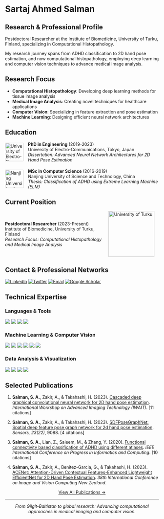 # Sartaj Ahmed Salman

## Research & Professional Profile
Postdoctoral Researcher at the Institute of Biomedicine, University of Turku, Finland, specializing in Computational Histopathology.

My research journey spans from ADHD classification to 2D hand pose estimation, and now computational histopathology, employing deep learning and computer vision techniques to advance medical image analysis.

## Research Focus
- **Computational Histopathology**: Developing deep learning methods for tissue image analysis
- **Medical Image Analysis**: Creating novel techniques for healthcare applications
- **Computer Vision**: Specializing in feature extraction and pose estimation
- **Machine Learning**: Designing efficient neural network architectures


## Education
<div style="display: flex; align-items: center; margin-bottom: 20px;">
      <a href="https://www.uec.ac.jp/eng/"><img src="https://upload.wikimedia.org/wikipedia/en/8/83/Uec-logo.png" height="60" alt="University of Electro-Communications" style="margin-right: 15px;"></a>
  <div>
    <strong>PhD in Engineering</strong> (2019-2023)<br>
    University of Electro-Communications, Tokyo, Japan<br>
    <em>Dissertation: Advanced Neural Network Architectures for 2D Hand Pose Estimation</em>
  </div>

</div>
<div style="display: flex; align-items: center;">
      <a href="http://en.njust.edu.cn/"><img src="https://upload.wikimedia.org/wikipedia/en/thumb/7/77/NJUST_logo.svg/300px-NJUST_logo.svg.png" height="60" alt="Nanjing University of Science and Technology" style="margin-right: 15px;"></a>
  <div>
    <strong>MSc in Computer Science</strong> (2016-2019)<br>
    Nanjing University of Science and Technology, China<br>
    <em>Thesis: Classification of ADHD using Extreme Learning Machine (ELM)</em>
  </div>

</div>

## Current Position
<div style="display: flex; align-items: center; margin-bottom: 20px;">
  <div>
    <strong>Postdoctoral Researcher</strong> (2023-Present)<br>
    Institute of Biomedicine, University of Turku, Finland<br>
    <em>Research Focus: Computational Histopathology and Medical Image Analysis</em> </div>
    <a href="https://www.utu.fi/en"><img src="https://insituculture.eu/wp-content/uploads/2022/09/UTU_logo-1.png" height="150" alt="University of Turku" style="margin-right: 15px;"></a>
</div>

## Contact & Professional Networks
<div>
  <a href="https://linkedin.com/in/sartaj-ahmed-salman-166229a2/"><img src="https://img.shields.io/badge/LinkedIn-%230077B5.svg?style=for-the-badge&logo=linkedin&logoColor=white" alt="LinkedIn"></a>
  <a href="https://x.com/@SartajBalti1"><img src="https://img.shields.io/badge/Twitter-%23000000.svg?style=for-the-badge&logo=X&logoColor=white" alt="Twitter"></a>
  <a href="mailto:sartajbalti@gmail.com"><img src="https://img.shields.io/badge/Email-D14836?style=for-the-badge&logo=gmail&logoColor=white" alt="Email"></a>
  <a href="https://scholar.google.com/citations?user=wa3AMkQAAAAJ&hl=en"><img src="https://img.shields.io/badge/Google%20Scholar-4285F4?style=for-the-badge&logo=google-scholar&logoColor=white" alt="Google Scholar"></a>
</div>

## Technical Expertise

### Languages & Tools
<div>
  <img src="https://img.shields.io/badge/Python-3670A0?style=for-the-badge&logo=python&logoColor=ffdd54">
  <img src="https://img.shields.io/badge/C++-%2300599C.svg?style=for-the-badge&logo=c%2B%2B&logoColor=white">
  <img src="https://img.shields.io/badge/JavaScript-%23323330.svg?style=for-the-badge&logo=javascript&logoColor=%23F7DF1E">
  <img src="https://img.shields.io/badge/LaTeX-%23008080.svg?style=for-the-badge&logo=latex&logoColor=white">
</div>

### Machine Learning & Computer Vision
<div>
  <img src="https://img.shields.io/badge/TensorFlow-%23FF6F00.svg?style=for-the-badge&logo=TensorFlow&logoColor=white">
  <img src="https://img.shields.io/badge/PyTorch-%23EE4C2C.svg?style=for-the-badge&logo=PyTorch&logoColor=white">
  <img src="https://img.shields.io/badge/Keras-%23D00000.svg?style=for-the-badge&logo=Keras&logoColor=white">
  <img src="https://img.shields.io/badge/OpenCV-%23white.svg?style=for-the-badge&logo=opencv&logoColor=black">
  <img src="https://img.shields.io/badge/scikit--learn-%23F7931E.svg?style=for-the-badge&logo=scikit-learn&logoColor=white">
  <img src="https://img.shields.io/badge/CUDA-76B900?style=for-the-badge&logo=nvidia&logoColor=white">
</div>

### Data Analysis & Visualization
<div>
  <img src="https://img.shields.io/badge/NumPy-%23013243.svg?style=for-the-badge&logo=numpy&logoColor=white">
  <img src="https://img.shields.io/badge/Pandas-%23150458.svg?style=for-the-badge&logo=pandas&logoColor=white">
  <img src="https://img.shields.io/badge/Google_Cloud-%234285F4.svg?style=for-the-badge&logo=google-cloud&logoColor=white">
  <img src="https://img.shields.io/badge/MLflow-%23d9ead3.svg?style=for-the-badge&logo=mlflow&logoColor=blue">
</div>


## Selected Publications

1. **Salman, S. A.**, Zakir, A., & Takahashi, H. (2023). [Cascaded deep graphical convolutional neural network for 2D hand pose estimation](https://doi.org/10.1117/12.2676689). *International Workshop on Advanced Imaging Technology (IWAIT)*. [11 citations]

2. **Salman, S. A.**, Zakir, A., & Takahashi, H. (2023). [SDFPoseGraphNet: Spatial deep feature pose graph network for 2d hand pose estimation](https://doi.org/10.3390/s23229088). *Sensors, 23(22)*, 9088. [4 citations]

3. **Salman, S. A.**, Lian, Z., Saleem, M., & Zhang, Y. (2020). [Functional connectivity based classification of ADHD using different atlases](https://doi.org/10.1109/PIC50277.2020.9350760). *IEEE International Conference on Progress in Informatics and Computing*. [10 citations]

4. **Salman, S. A.**, Zakir, A., Benitez-Garcia, G., & Takahashi, H. (2023). [ACENet: Attention-Driven Contextual Features-Enhanced Lightweight EfficientNet for 2D Hand Pose Estimation](https://doi.org/10.1109/IVCNZ57244.2023.10335121). *38th International Conference on Image and Vision Computing New Zealand*.

<div align="center">
  <a href="https://scholar.google.com/citations?user=wa3AMkQAAAAJ&hl=en">View All Publications →</a>
</div>

---

<div align="center">
  <i>From Gilgit-Baltistan to global research: Advancing computational approaches in medical imaging and computer vision.</i>
</div>
